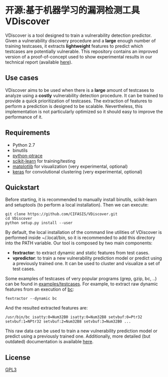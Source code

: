 # 开源:基于机器学习的漏洞检测工具VDiscover 

VDiscover is a tool designed to train a vulnerability detection predictor.
Given a vulnerability discovery procedure and a **large** enough number of training testcases, it extracts **lightweight** features to predict which testcases are potentially vulnerable. This repository contains an improved version of a proof-of-concept used to show experimental results in our technical report (available [here](http://vdiscover.org/report.pdf)).

## Use cases

VDiscover aims to be used when there is a **large** amount of testcases to analyze using a **costly** vulnerability detection procedure. It can be trained to provide a quick prioritization of testcases. The extraction of features to perform a prediction is designed to be scalable. Nevertheless, this implementation is not particularly optimized so it should easy to improve the performance of it.

## Requirements

* Python 2.7
* binutils
* [python-ptrace](https://bitbucket.org/haypo/python-ptrace/)
* [scikit-learn](http://scikit-learn.org/) for training/testing
* [matplotlib](http://matplotlib.org/) for visualization (very experimental, optional)
* [keras](http://keras.io/) for convolutional clustering (very experimental, optional)


## Quickstart

Before starting, it is recommended to manually install binutils, scikit-learn and setuptools (to perform a local installation). Then we can execute:

    git clone https://github.com/CIFASIS/VDiscover.git
    cd VDiscover
    python setup.py install --user

By default, the local installation of the command line utilities of VDiscover is performed inside ~/.local/bin, so it is recommended to add this directory into the PATH variable. Our tool is composed by two main components:

* **fextractor**: to extract dynamic and static features from test cases.
* **vpredictor**: to train a new vulnerability prediction model or predict using a previously trained one. It can be used to cluster and visualize a set of test cases.

Some examples of testcases of very popular programs (grep, gzip, bc, ..) can be found in  [examples/testcases](examples/testcases).  For example, to extract raw dynamic features from an execution of [bc](http://www.gnu.org/software/bc/):

    fextractor --dynamic bc 

And the resulted extracted features are:

    /usr/bin/bc	isatty:0=Num32B0 isatty:0=Num32B8 setvbuf:0=Ptr32 setvbuf:1=NPtr32 setvbuf:2=Num32B8 setvbuf:3=Num32B0 ...

This raw data can be used to train a new vulnerability prediction model or predict using a previously trained one. Additionally, more detailed (but outdated) documentation is available [here](doc/index.md).

## License

[GPL3](LICENSE)
